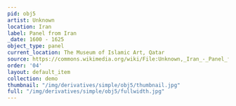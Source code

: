 ```yaml
---
pid: obj5
artist: Unknown
location: Iran
label: Panel from Iran
_date: 1600 - 1625
object_type: panel
current_location: The Museum of Islamic Art, Qatar
source: https://commons.wikimedia.org/wiki/File:Unknown,_Iran_-_Panel_from_Iran_-_Google_Art_Project.jpg
order: '04'
layout: default_item
collection: demo
thumbnail: "/img/derivatives/simple/obj5/thumbnail.jpg"
full: "/img/derivatives/simple/obj5/fullwidth.jpg"
---
```

